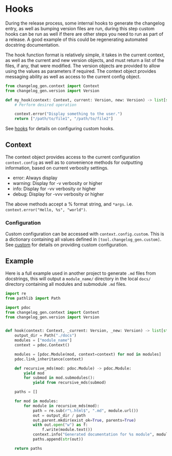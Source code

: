 # Hooks

During the release process, some internal hooks to generate the changelog
entry, as well as bumping version files are run, during this step custom hooks
can be run as well if there are other steps you need to run as part of a
release. A good example of this could be regenerating automated docstring
documentation.

The hook function format is relatively simple, it takes in the current context,
as well as the current and new version objects, and must return a list of the
files, if any, that were modified. The version objects are provided to allow
using the values as parameters if required. The context object provides
messaging ability as well as access to the current config object.

```python
from changelog_gen.context import Context
from changelog_gen.version import Version

def my_hook(context: Context, current: Version, new: Version) -> list[str]:
    # Perform desired operation

    context.error("Display something to the user.")
    return ["/path/to/file1", "/path/to/file2"]
```
See
[hooks](https://nrwldev.github.io/changelog-gen/configuration/#hooks)
for details on configuring custom hooks.


## Context

The context object provides access to the current configuration
`context.config` as well as to convenience methods for outputting information,
based on current verbosity settings.

* error: Always display
* warning: Display for -v verbosity or higher
* info: Display for -vv verbosity or higher
* debug: Display for -vvv verbosity or higher

The above methods accept a % format string, and `*args`. i.e. `context.error("Hello, %s", "world")`.

### Configuration

Custom configuration can be accessed  with `context.config.custom`. This is a
dictionary containing all values defined in `[tool.changelog_gen.custom]`.  See
[custom](https://nrwldev.github.io/changelog-gen/configuration/#custom) for
details on providing custom configuration.

## Example

Here is a full example used in another project to generate `.md` files from
docstrings, this will output a `module_name/`  directory in the local `docs/`
directory containing all modules and submodule `.md` files.


```python
import re
from pathlib import Path

import pdoc
from changelog_gen.context import Context
from changelog_gen.version import Version


def hook(context: Context, _current: Version, _new: Version) -> list[str]:
    output_dir = Path("./docs")
    modules = ["module_name"]
    context = pdoc.Context()

    modules = [pdoc.Module(mod, context=context) for mod in modules]
    pdoc.link_inheritance(context)

    def recursive_mds(mod: pdoc.Module) -> pdoc.Module:
        yield mod
        for submod in mod.submodules():
            yield from recursive_mds(submod)

    paths = []

    for mod in modules:
        for module in recursive_mds(mod):
            path = re.sub(r"\.html$", ".md", module.url())
            out = output_dir / path
            out.parent.mkdir(exist_ok=True, parents=True)
            with out.open("w") as f:
                f.write(module.text())
            context.info("Generated documentation for %s module", module.name)
            paths.append(str(out))

    return paths
```
